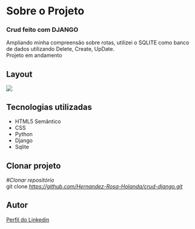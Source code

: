 <div>
  <h1>Sobre o Projeto</h1>

  <h3>Crud feito com DJANGO</h3> 
  <p>Ampliando minha compreensão sobre rotas, utilizei o SQLITE como banco de dados utilizando Delete, Create, UpDate.</br>
  Projeto em andamento
  </p>
<h2>Layout</h2>
  <p>
    <img src="https://user-images.githubusercontent.com/82759865/139748526-03f21ea1-2e5e-41f9-911a-27fef3e2c206.jpg"/>
  </p>
<h2>Tecnologias utilizadas</h2>

<ul>
  <li>HTML5 Semântico
  <li>CSS
  <li>Python
  <li>Django
  <li>Sqlite
</ul>

<h2>Clonar projeto</h2>

<i>#Clonar repositório</i></br>
  git clone <i>https://github.com/Hernandez-Rosa-Holanda/crud-django.git</i>

<h2>Autor</h2> 
<p>
<a href="https://www.linkedin.com/in/hernandez-rosa-de-holanda/">Perfil do Linkedin</a>
</p>
</div> 

